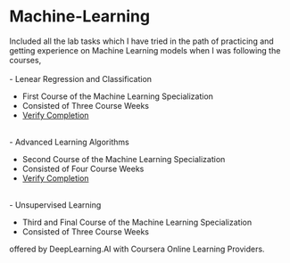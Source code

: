 # Machine-Learning
Included all the lab tasks which I have tried in the path of practicing and getting experience on Machine Learning models when I was following the courses,
</br>
</br>
    - Lenear Regression and Classification
    <ul>
        <li>First Course of the Machine Learning Specialization</li>
        <li>Consisted of Three Course Weeks</li>
        <li>[Verify Completion](https://www.coursera.org/account/accomplishments/verify/J29V24PBWYR8)</li>
    </ul>
</br>
    - Advanced Learning Algorithms
    <ul>
        <li>Second Course of the Machine Learning Specialization</li>
        <li>Consisted of Four Course Weeks</li>
        <li>[Verify Completion](https://www.coursera.org/account/accomplishments/verify/BW8DXYRMVTX9)</li>
    </ul> 
</br>
    - Unsupervised Learning
    <ul>
        <li>Third and Final Course of the Machine Learning Specialization</li>
        <li>Consisted of Three Course Weeks</li>
    </ul>

offered by DeepLearning.AI with Coursera Online Learning Providers.
